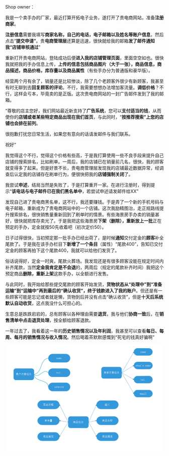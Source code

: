 Shop owner：

 

我是一个卖手办的厂家，最近打算开拓电子业务，遂打开了贵电商网站，准备**注册商家**。

 

**注册信息**需要我填写**商家名称，自己的电话，电子邮箱以及姓名等账户信息**，然后点击“**提交申请”**。贵**电商管理层**还算是迅速，很快就给我的邮箱**发了邮件通知我“店铺审核通过**”

 

重新打开贵电商网站，登陆成功后便**进入我的店铺管理页面**，里面空空如也。很快我就把我的手办信息上传，**上传的信息包括商品图片（大于一张），商品信息，商品描述，商品价格，库存量以及商品属性**（有些手办分为普通版和豪华版）。

 

经营两个月有余了，销量还是比较惨淡，除了几个老顾客外很少有新顾客，我甚至有时无聊到去**回复顾客的评论**。不行，我需要想想办法增加客流量。**调低价格**？不行，这样会亏本，毕竟卖的是正版。这次贵电商网站的一封广告邮件发到了我的邮箱。

 

“尊敬的店主您好，我们网站最近新支持了**广告系统**，您可以**支付适当的钱**，从而使你的**店铺或者某些特定商品出现在我们首页**，与此同时，“**按推荐搜索”上您的店铺也会排在前列**。

很抱歉打扰您日常生活，如果您有意向的话请发邮件与我们联系。

祝好”

 

我觉得这个不行，觉得这个价格有些高，于是我打算使用一些不良手段来提升自己店铺的搜索排名，比如刷单。一周后，我的店铺已在销量前几名，很快，我的顾客就变得多了起来。但是好景不长，贵电商管理层发现我的店铺最近数据异常，经调查后认定我的店铺存在刷单行为，便很快把我的**店铺强制关闭**了。

 

我尝试**申述**，结局当然是失败了，于是打算重开一家。在进行注册时，得到提示“**该电话与电子邮件已在我们黑名单中**，若尝试申述请发邮件给XX”

 

发现自己进了贵电商黑名单，这不行，我还要赚钱。于是弄了一个新的手机号码与电子邮箱，重新成为了贵电商网站中的一个店铺。这次我励精图治，走正规路线提升搜索排名，很快销售量重新回到了刷单时的情景。有些海景房手办卖的销量甚好，很快就把库存卖光了。于是我把这些海景房**下架（删除），重新放上一批**正在预定的手办，定金就按50先收着吧（初次定价50）。

 

日子过得很快，当初预定那一批手办已经出荷了，是时候**通知**交付定金的**顾客**补全尾款了。于是我在该手办栏目下**新增了一个条目**（属性）“尾款400”，告知已交付定金的顾客再拍下这个尾款400，我就可以给他们发货了。

 

俗话说得好，定金一时爽，尾款火葬场。我发现还是有很多顾客没能在规定时间内补齐尾款，当然**定金我肯定是不会退**的，两周后（规定的尾款补齐时间）我把这个预定商品**删除，重新上架**这款手办，以全额进行发售。

 

与此同时，我开始给那些提交尾款的顾客开始发货，**货物状态从“处理中”到“准备运输”到“运输中”再到最后的“确认收货”，终于钱款进入了我的账户**。但还是有一些顾客可能是忘记或者就是懒，货物到后并没有点击“确认收货”，但是**十天后系统默认自动收货**，这点我没什么可担心的。

 

生意总是跌跌宕宕的，总有顾客以各种理由需要**退货**，我与他们**协商一致**后，在**销售清单中点击退货处理**，按全额给顾客退款。

 

一年过去了，我看着这一年的**历史销售情况以及年利润**，我甚至可以查看**每日、每周、每月的销售情况与收入情况**。然后喝着茶默默感慨到“死宅的钱真好骗啊”

 



 

 ![用户注册信息商家注册信息商品信息](https://github.com/XDUPSMC3Team/ProjectDoc/blob/master/image/%E7%94%A8%E6%88%B7%E6%B3%A8%E5%86%8C%E4%BF%A1%E6%81%AF%E5%95%86%E5%AE%B6%E6%B3%A8%E5%86%8C%E4%BF%A1%E6%81%AF%E5%95%86%E5%93%81%E4%BF%A1%E6%81%AF.png)

 

 

 

 

 

 

 

 

 

 

 

 

 

 

 

 